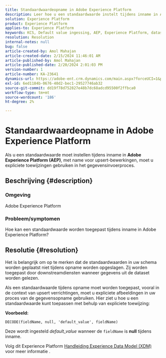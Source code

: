 ```yaml
---
title: Standaardwaardeopname in Adobe Experience Platform
description: Leer hoe u een standaardwaarde instelt tijdens inname in Adobe Experience Platform. Gebruik expliciete toewijzingen in het proces van gegevensinvoer.
solution: Experience Platform
product: Experience Platform
applies-to: Experience Platform
keywords: KCS, Default value ingessing, AEP, Experience Platform, dataset, field name
resolution: Resolution
internal-notes: null
bug: false
article-created-by: Amol Mahajan
article-created-date: 2/15/2024 11:46:01 AM
article-published-by: Amol Mahajan
article-published-date: 2/20/2024 2:01:03 PM
version-number: 1
article-number: KA-23641
dynamics-url: https://adobe-ent.crm.dynamics.com/main.aspx?forceUCI=1&pagetype=entityrecord&etn=knowledgearticle&id=3bca0ac5-f7cb-ee11-9079-6045bd006b25
exl-id: 6ed1184b-0676-40d2-bec1-29527746ab32
source-git-commit: dd19f78d752827e48b7dc68adcd95500f2ffbca0
workflow-type: tm+mt
source-wordcount: '186'
ht-degree: 2%

---
```


# Standaardwaardeopname in Adobe Experience Platform


Als u een standaardwaarde moet instellen tijdens inname in <b>Adobe Experience Platform (AEP)</b>, met name voor upsert-bewerkingen, moet u expliciete toewijzingen gebruiken in het gegevensinvoerproces.

## Beschrijving {#description}


### <b>Omgeving</b>

Adobe Experience Platform



### <b>Probleem/symptomen</b>

Hoe kan een standaardwaarde worden toegepast tijdens inname in Adobe Experience Platform?


## Resolutie {#resolution}


Het is belangrijk om op te merken dat de standaardwaarden in uw schema worden geplaatst niet tijdens opname worden opgeslagen. Zij worden toegepast door downstreamdiensten wanneer gegevens uit de dataset worden gelezen.



Als een standaardwaarde tijdens opname moet worden toegepast, vooral in de context van upsert verrichtingen, moet u expliciete afbeeldingen in uw proces van de gegevensopname gebruiken.
Hier ziet u hoe u een standaardwaarde kunt toepassen met behulp van expliciete toewijzing:



<b>Voorbeeld:</b>

`DECODE(fieldName, null, 'default_value', fieldName)`

Deze wordt ingesteld *default_value* wanneer de `fieldName` is <b>null</b> tijdens inname.



Volg dit Experience Platform [Handleiding Experience Data Model (XDM)](https://experienceleague.adobe.com/docs/experience-platform/xdm/ui/fields/overview.html) voor meer informatie .
